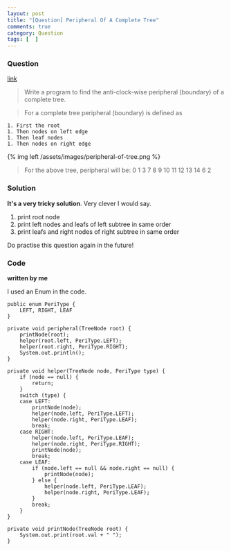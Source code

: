 ```yaml
---
layout: post
title: "[Question] Peripheral Of A Complete Tree"
comments: true
category: Question
tags: [  ]
---
```


### Question 

[link](http://tech-queries.blogspot.sg/2010/09/peripheral-boundary-of-complete-tree.html)

> Write a program to find the anti-clock-wise peripheral (boundary) of a complete tree. 

> For a complete tree peripheral (boundary) is defined as

    1. First the root
    1. Then nodes on left edge
    1. Then leaf nodes
    1. Then nodes on right edge

{% img left /assets/images/peripheral-of-tree.png %}

> For the above tree, peripheral will be: 0 1 3 7 8 9 10 11 12 13 14 6 2

### Solution

__It's a very tricky solution__. Very clever I would say. 

1. print root node
1. print left nodes and leafs of left subtree in same order
1. print leafs and right nodes of right subtree in same order

Do practise this question again in the future! 

### Code

__written by me__

I used an Enum in the code. 

	public enum PeriType {
		LEFT, RIGHT, LEAF
	}

	private void peripheral(TreeNode root) {
		printNode(root);
		helper(root.left, PeriType.LEFT);
		helper(root.right, PeriType.RIGHT);
		System.out.println();
	}

	private void helper(TreeNode node, PeriType type) {
		if (node == null) {
			return;
		}
		switch (type) {
		case LEFT:
			printNode(node);
			helper(node.left, PeriType.LEFT);
			helper(node.right, PeriType.LEAF);
			break;
		case RIGHT:
			helper(node.left, PeriType.LEAF);
			helper(node.right, PeriType.RIGHT);
			printNode(node);
			break;
		case LEAF:
			if (node.left == null && node.right == null) {
				printNode(node);
			} else {
				helper(node.left, PeriType.LEAF);
				helper(node.right, PeriType.LEAF);
			}
			break;
		}
	}

	private void printNode(TreeNode root) {
		System.out.print(root.val + " ");
	}
